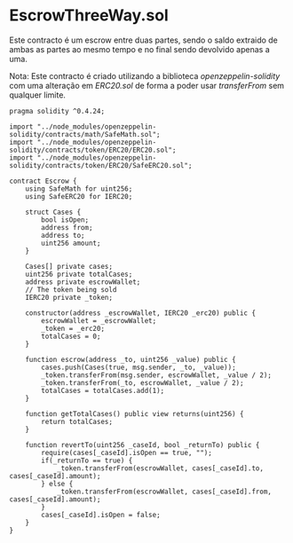 # EscrowThreeWay.sol

Este contracto é um escrow entre duas partes, sendo o saldo extraido de ambas as partes ao mesmo tempo e no final sendo devolvido apenas a uma.

Nota: Este contracto é criado utilizando a biblioteca _openzeppelin-solidity_ com uma alteração em _ERC20.sol_ de forma a poder usar _transferFrom_ sem qualquer limite.

```solidity
pragma solidity ^0.4.24;

import "../node_modules/openzeppelin-solidity/contracts/math/SafeMath.sol";
import "../node_modules/openzeppelin-solidity/contracts/token/ERC20/ERC20.sol";
import "../node_modules/openzeppelin-solidity/contracts/token/ERC20/SafeERC20.sol";

contract Escrow {
    using SafeMath for uint256;
    using SafeERC20 for IERC20;

    struct Cases {
        bool isOpen;
        address from;
        address to;
        uint256 amount;
    }

    Cases[] private cases;
    uint256 private totalCases;
    address private escrowWallet;
    // The token being sold
    IERC20 private _token;

    constructor(address _escrowWallet, IERC20 _erc20) public {
        escrowWallet = _escrowWallet;
        _token = _erc20;
        totalCases = 0;
    }

    function escrow(address _to, uint256 _value) public {
        cases.push(Cases(true, msg.sender, _to, _value));
        _token.transferFrom(msg.sender, escrowWallet, _value / 2);
        _token.transferFrom(_to, escrowWallet, _value / 2);
        totalCases = totalCases.add(1);
    }

    function getTotalCases() public view returns(uint256) {
        return totalCases;
    }

    function revertTo(uint256 _caseId, bool _returnTo) public {
        require(cases[_caseId].isOpen == true, "");
        if(_returnTo == true) {
            _token.transferFrom(escrowWallet, cases[_caseId].to, cases[_caseId].amount);
        } else {
            _token.transferFrom(escrowWallet, cases[_caseId].from, cases[_caseId].amount);
        }
        cases[_caseId].isOpen = false;
    }
}
```



